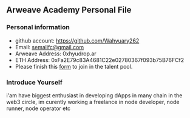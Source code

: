 ## Arweave Academy Personal File

### Personal information

- github account: https://github.com/Wahyuary262
- Email: semalifc@gmail.com
- Arweave Address: 0xhyudrop.ar
- ETH Address: 0xFa2E79c83A4681C22e02780367f093b75B76FCf2
- Please finish this [form](https://docs.google.com/forms/d/e/1FAIpQLSfWA5fIIcBgmRppm3jNz5vmf9Mai_QMVil-2pO4r7YKn_Zhtw/viewform?usp=sf_link) to join in the talent pool.

### Introduce Yourself
 i'am have biggest enthusiast in developing dApps in many chain in the web3 circle, im curently working a freelance in node developer, node runner, node operator etc
